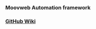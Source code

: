 
### Moovweb Automation framework

### [GitHub Wiki](https://github.com/moovweb-projects/moovweb-automation/wiki)  

